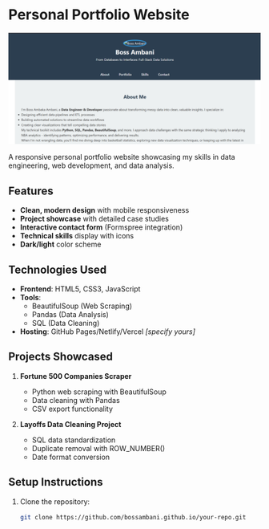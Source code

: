 # Personal Portfolio Website

![Website Preview](./Screenshot.png)

A responsive personal portfolio website showcasing my skills in data engineering, web development, and data analysis.

## Features

- **Clean, modern design** with mobile responsiveness
- **Project showcase** with detailed case studies
- **Interactive contact form** (Formspree integration)
- **Technical skills** display with icons
- **Dark/light** color scheme

## Technologies Used

- **Frontend**: HTML5, CSS3, JavaScript
- **Tools**: 
  - BeautifulSoup (Web Scraping)
  - Pandas (Data Analysis)
  - SQL (Data Cleaning)
- **Hosting**: GitHub Pages/Netlify/Vercel *[specify yours]*

## Projects Showcased

1. **Fortune 500 Companies Scraper**
   - Python web scraping with BeautifulSoup
   - Data cleaning with Pandas
   - CSV export functionality

2. **Layoffs Data Cleaning Project**
   - SQL data standardization
   - Duplicate removal with ROW_NUMBER()
   - Date format conversion

## Setup Instructions

1. Clone the repository:
   ```bash
   git clone https://github.com/bossambani.github.io/your-repo.git
